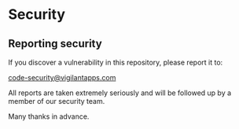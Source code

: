 # Security

## Reporting security

If you discover a vulnerability in this repository, please report it to:

code-security@vigilantapps.com

All reports are taken extremely seriously and will be followed up by a member of our security team.

Many thanks in advance.
